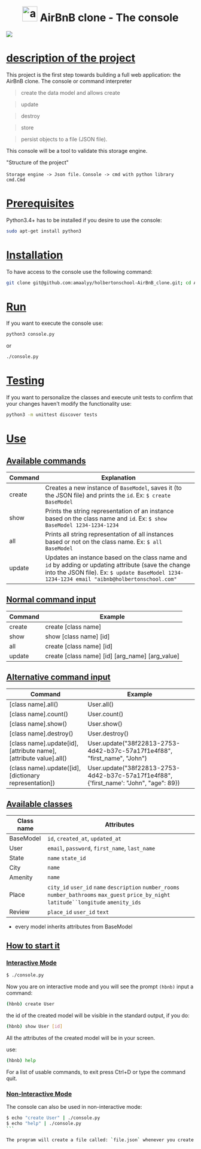 <h1 align="center">
	<img alt="aitBnB" src="https://cdn.icon-icons.com/icons2/836/PNG/512/Airbnb_icon-icons.com_66791.png" height="40"/> AirBnB clone - The console
</h1>

<img align="center" src="https://i.ibb.co/d5N85Nh/hbnb.png">

# [description of the project](https://via.placeholder.com/10/00b48a?text=+)

This project is the first step towards building a full web application: the AirBnB clone.
The console or command interpreter

> create the data model and allows create

> update

> destroy

> store

> persist objects to a file (JSON file).

This console will be a tool to validate this storage engine.

"Structure of the project"

`Storage engine -> Json file.`
`Console -> cmd with python library cmd.Cmd`

# [Prerequisites](https://via.placeholder.com/10/00b48a?text=+)

Python3.4+ has to be installed if you desire to use the console:

```bash
sudo apt-get install python3
```

# [Installation](https://via.placeholder.com/10/00b48a?text=+)

To have access to the console use the following command:

```bash
git clone git@github.com:amaalyy/holbertonschool-AirBnB_clone.git; cd AirBnB_clone
```

# [Run](https://via.placeholder.com/10/00b48a?text=+)

If you want to execute the console use:

```bash
python3 console.py
```

or

```bash
./console.py
```

# [Testing](https://via.placeholder.com/10/00b48a?text=+)

If you want to personalize the classes and execute unit tests to confirm that your changes haven't modify the functionality use:

```bash
python3 -m unittest discover tests
```

# [Use](https://via.placeholder.com/10/00b48a?text=+)

## [Available commands](https://via.placeholder.com/10/00b48a?text=+)

| Command | Explanation                                                                                                                                                                                          |
| ------- | ---------------------------------------------------------------------------------------------------------------------------------------------------------------------------------------------------- |
| create  | Creates a new instance of `BaseModel`, saves it (to the JSON file) and prints the `id`. Ex: `$ create BaseModel`                                                                                     |
| show    | Prints the string representation of an instance based on the class name and `id`. Ex: `$ show BaseModel 1234-1234-1234`                                                                              |
| all     | Prints all string representation of all instances based or not on the class name. Ex: `$ all BaseModel`                                                                                              |
| update  | Updates an instance based on the class name and `id` by adding or updating attribute (save the change into the JSON file). Ex: `$ update BaseModel 1234-1234-1234 email "aibnb@holbertonschool.com"` |

## [Normal command input](https://via.placeholder.com/10/00b48a?text=+)

| Command | Example                                         |
| ------- | ----------------------------------------------- |
| create  | create [class name]                             |
| show    | show [class name] [id]                          |
| all     | create [class name] [id]                        |
| update  | create [class name] [id] [arg_name] [arg_value] |

## [Alternative command input](https://via.placeholder.com/10/00b48a?text=+)

| Command                                                            | Example                                                                                |
| ------------------------------------------------------------------ | -------------------------------------------------------------------------------------- |
| [class name].all()                                                 | User.all()                                                                             |
| [class name].count()                                               | User.count()                                                                           |
| [class name].show()                                                | User.show()                                                                            |
| [class name].destroy()                                             | User.destroy()                                                                         |
| [class name].update[id], [attribute name], [attribute value].all() | User.update("38f22813-2753-4d42-b37c-57a17f1e4f88", "first_name", "John")              |
| (class name).update([id], [dictionary representation])             | User.update("38f22813-2753-4d42-b37c-57a17f1e4f88", {'first_name': "John", "age": 89}) |

## [Available classes](https://via.placeholder.com/10/00b48a?text=+)

| Class name | Attributes                                                                                                                                    |
| ---------- | --------------------------------------------------------------------------------------------------------------------------------------------- |
| BaseModel  | `id`, `created_at`, `updated_at`                                                                                                              |
| User       | `email`, `password`, `first_name`, `last_name`                                                                                                |
| State      | `name` `state_id`                                                                                                                             |
| City       | `name`                                                                                                                                        |
| Amenity    | `name`                                                                                                                                        |
| Place      | `city_id` `user_id` `name` `description` `number_rooms` `number_bathrooms` `max_guest` `price_by_night` ` latitude``longitude ` `amenity_ids` |
| Review     | `place_id` `user_id` `text`                                                                                                                   |

- every model inherits attributes from BaseModel

## [How to start it](https://via.placeholder.com/10/00b48a?text=+)

### [Interactive Mode](https://via.placeholder.com/10/00b48a?text=+)

```bash
$ ./console.py
```

Now you are on interactive mode and you will see the prompt `(hbnb)`
input a command:

```bash
(hbnb) create User
```

the id of the created model will be visible in the standard output, if you do:

```bash
(hbnb) show User [id]
```

All the attributes of the created model will be in your screen.

use:

```bash
(hbnb) help
```

For a list of usable commands, to exit press Ctrl+D or type the command quit.

### [Non-Interactive Mode](https://via.placeholder.com/10/00b48a?text=+)

The console can also be used in non-interactive mode:

````bash
$ echo "create User" | ./console.py
$ echo "help" | ./console.py
```

The program will create a file called: `file.json` whenever you create a new model, it'll be store in the top folder.



````
